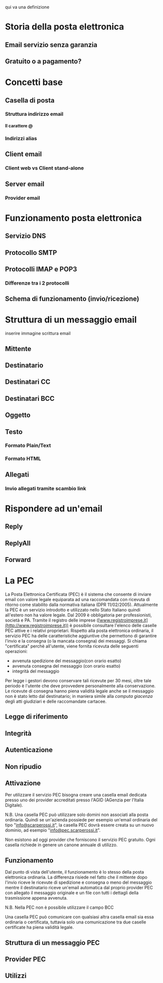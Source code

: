 qui va una definizione

# Storia della posta elettronica
## Email servizio senza garanzia
## Gratuito o a pagamento?

# Concetti base
## Casella di posta
### Struttura indirizzo email
#### Il carattere @
### Indirizzi alias
## Client email
### Client web vs Client stand-alone
## Server email
### Provider email

# Funzionamento posta elettronica
## Servizio DNS
## Protocollo SMTP
## Protocolli IMAP e POP3
### Differenze tra i 2 protocolli
## Schema di funzionamento (invio/ricezione)

# Struttura di un messaggio email
inserire immagine scrittura email
## Mittente
## Destinatario
## Destinatari CC
## Destinatari BCC 
## Oggetto
## Testo
### Formato Plain/Text
### Formato HTML
## Allegati
### Invio allegati tramite scambio link

# Rispondere ad un'email
## Reply
## ReplyAll
## Forward

# La PEC
La Posta Elettronica Certificata (PEC) è il sistema che consente di inviare email con valore legale equiparata ad una raccomandata con ricevuta di ritorno come stabilito dalla normativa italiana (DPR 11/02/2005).
Attualmente la PEC è un servizio introdotto e utilizzato nello Stato Italiano quindi all'estero non ha valore legale. 
Dal 2009 è obbligatoria per professionisti, società e PA. Tramite il registro delle imprese ([www.registroimprese.it](http://www.registroimprese.it)) è possibile consultare l'elenco delle caselle PEC attive e i relativi proprietari.
Rispetto alla posta elettronica ordinaria, il servizio PEC ha delle caratteristiche aggiuntive che permettono di garantire l'invio e la consegna (o la mancata consegna) dei messaggi.
Si chiama "certificata" perchè all'utente, viene fornita ricevuta delle seguenti operazioni:

- avvenuta spedizione del messaggio(con orario esatto)
- avvenuta consegna del messaggio (con orario esatto)
- integrità del messaggio

Per legge i gestori devono conservare tali ricevute per 30 mesi, oltre tale periodo è l'utente che deve provvedere personalmente alla conservazione. 
Le ricevute di consegna hanno piena validità legale anche se il messaggio non è stato letto dal destinatario; in maniera simile alla *computa giacenza* degli atti giudiziari e delle raccomandate cartacee.
## Legge di riferimento
## Integrità
## Autenticazione
## Non ripudio
## Attivazione
Per utilizzare il servizio PEC bisogna creare una casella email dedicata presso uno dei provider accreditati presso l'AGID (AGenzia per l'Italia Digitale).

N.B. Una casella PEC può utilizzare solo domini non associati alla posta ordinaria. Quindi se un'azienda possiede per esempio un'email ordinaria del tipo "info@scarperossi.it", la casella PEC dovrà essere creata su un nuovo dominio, ad esempio "info@pec.scarperossi.it".

Non esistono ad oggi provider che forniscono il servizio PEC gratuito. Ogni casella richiede in genere un canone annuale di utilizzo.
## Funzionamento
Dal punto di vista dell'utente, il funzionamento è lo stesso della posta elettronica ordinaria. La differenza risiede nel fatto che il mittente dopo l'invio riceve le ricevute di spedizione e consegna o meno del messaggio mentre il destinatario riceve un'email automatica dal proprio provider PEC con allegato il messaggio originale e un file con tutti i dettagli della trasmissione appena avvenuta.

N.B. Nella PEC non è possibile utilizzare il campo BCC

Una casella PEC può comunicare con qualsiasi altra casella email sia essa ordinaria o certificata, tuttavia solo una comunicazione tra due caselle certificate ha piena validità legale.
## Struttura di un messaggio PEC
## Provider PEC
## Utilizzi